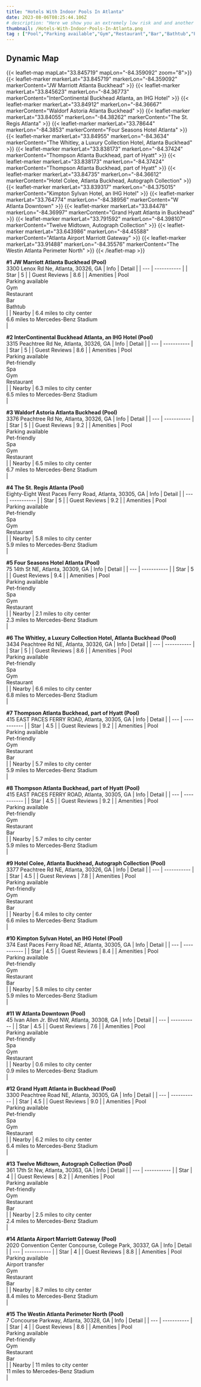 ```yaml
---
title: "Hotels With Indoor Pools In Atlanta"
date: 2023-08-06T08:25:44.106Z
# description: "Here we show you an extremely low risk and and another medium risk approach to earn passive income "
thumbnail: /Hotels-With-Indoor-Pools-In-Atlanta.png
tag : ["Pool","Parking available","Gym","Restaurant","Bar","Bathtub","Pet-friendly","Spa","Airport transfer"]
---
```


## Dynamic Map
{{< leaflet-map  mapLat="33.845719" mapLon="-84.359092" zoom="8">}}
    {{< leaflet-marker markerLat="33.845719" markerLon="-84.359092" markerContent="JW Marriott Atlanta Buckhead" >}}
    {{< leaflet-marker markerLat="33.845623" markerLon="-84.36773" markerContent="InterContinental Buckhead Atlanta, an IHG Hotel" >}}
    {{< leaflet-marker markerLat="33.84912" markerLon="-84.36667" markerContent="Waldorf Astoria Atlanta Buckhead" >}}
    {{< leaflet-marker markerLat="33.84055" markerLon="-84.38262" markerContent="The St. Regis Atlanta" >}}
    {{< leaflet-marker markerLat="33.78644" markerLon="-84.3853" markerContent="Four Seasons Hotel Atlanta" >}}
    {{< leaflet-marker markerLat="33.84955" markerLon="-84.3634" markerContent="The Whitley, a Luxury Collection Hotel, Atlanta Buckhead" >}}
    {{< leaflet-marker markerLat="33.838173" markerLon="-84.37424" markerContent="Thompson Atlanta Buckhead, part of Hyatt" >}}
    {{< leaflet-marker markerLat="33.838173" markerLon="-84.37424" markerContent="Thompson Atlanta Buckhead, part of Hyatt" >}}
    {{< leaflet-marker markerLat="33.84735" markerLon="-84.36612" markerContent="Hotel Colee, Atlanta Buckhead, Autograph Collection" >}}
    {{< leaflet-marker markerLat="33.839317" markerLon="-84.375015" markerContent="Kimpton Sylvan Hotel, an IHG Hotel" >}}
    {{< leaflet-marker markerLat="33.764774" markerLon="-84.38956" markerContent="W Atlanta Downtown" >}}
    {{< leaflet-marker markerLat="33.84478" markerLon="-84.36997" markerContent="Grand Hyatt Atlanta in Buckhead" >}}
    {{< leaflet-marker markerLat="33.791592" markerLon="-84.398107" markerContent="Twelve Midtown, Autograph Collection" >}}
    {{< leaflet-marker markerLat="33.643986" markerLon="-84.45588" markerContent="Atlanta Airport Marriott Gateway" >}}
    {{< leaflet-marker markerLat="33.91488" markerLon="-84.35576" markerContent="The Westin Atlanta Perimeter North" >}}
{{< /leaflet-map >}}


**#1 JW Marriott Atlanta Buckhead (Pool)**<br>3300 Lenox Rd Ne, Atlanta, 30326, GA
| Info | Detail |
| --- | ----------- |
| Star | 5 |
| Guest Reviews | 8.6 |
| Amenities | Pool<br>Parking available<br>Gym<br>Restaurant<br>Bar<br>Bathtub<br> |
| Nearby | 6.4 miles to city center<br>6.6 miles to Mercedes-Benz Stadium<br> |

**#2 InterContinental Buckhead Atlanta, an IHG Hotel (Pool)**<br>3315 Peachtree Rd Ne, Atlanta, 30326, GA
| Info | Detail |
| --- | ----------- |
| Star | 5 |
| Guest Reviews | 8.6 |
| Amenities | Pool<br>Parking available<br>Pet-friendly<br>Spa<br>Gym<br>Restaurant<br> |
| Nearby | 6.3 miles to city center<br>6.5 miles to Mercedes-Benz Stadium<br> |

**#3 Waldorf Astoria Atlanta Buckhead (Pool)**<br>3376 Peachtree Rd Ne, Atlanta, 30326, GA
| Info | Detail |
| --- | ----------- |
| Star | 5 |
| Guest Reviews | 9.2 |
| Amenities | Pool<br>Parking available<br>Pet-friendly<br>Spa<br>Gym<br>Restaurant<br> |
| Nearby | 6.5 miles to city center<br>6.7 miles to Mercedes-Benz Stadium<br> |

**#4 The St. Regis Atlanta (Pool)**<br>Eighty-Eight West Paces Ferry Road, Atlanta, 30305, GA
| Info | Detail |
| --- | ----------- |
| Star | 5 |
| Guest Reviews | 9.2 |
| Amenities | Pool<br>Parking available<br>Pet-friendly<br>Spa<br>Gym<br>Restaurant<br> |
| Nearby | 5.8 miles to city center<br>5.9 miles to Mercedes-Benz Stadium<br> |

**#5 Four Seasons Hotel Atlanta (Pool)**<br>75 14th St NE, Atlanta, 30309, GA
| Info | Detail |
| --- | ----------- |
| Star | 5 |
| Guest Reviews | 9.4 |
| Amenities | Pool<br>Parking available<br>Pet-friendly<br>Spa<br>Gym<br>Restaurant<br> |
| Nearby | 2.1 miles to city center<br>2.3 miles to Mercedes-Benz Stadium<br> |

**#6 The Whitley, a Luxury Collection Hotel, Atlanta Buckhead (Pool)**<br>3434 Peachtree Rd NE, Atlanta, 30326, GA
| Info | Detail |
| --- | ----------- |
| Star | 5 |
| Guest Reviews | 8.6 |
| Amenities | Pool<br>Parking available<br>Pet-friendly<br>Spa<br>Gym<br>Restaurant<br> |
| Nearby | 6.6 miles to city center<br>6.8 miles to Mercedes-Benz Stadium<br> |

**#7 Thompson Atlanta Buckhead, part of Hyatt (Pool)**<br>415 EAST PACES FERRY ROAD, Atlanta, 30305, GA
| Info | Detail |
| --- | ----------- |
| Star | 4.5 |
| Guest Reviews | 9.2 |
| Amenities | Pool<br>Parking available<br>Pet-friendly<br>Gym<br>Restaurant<br>Bar<br> |
| Nearby | 5.7 miles to city center<br>5.9 miles to Mercedes-Benz Stadium<br> |

**#8 Thompson Atlanta Buckhead, part of Hyatt (Pool)**<br>415 EAST PACES FERRY ROAD, Atlanta, 30305, GA
| Info | Detail |
| --- | ----------- |
| Star | 4.5 |
| Guest Reviews | 9.2 |
| Amenities | Pool<br>Parking available<br>Pet-friendly<br>Gym<br>Restaurant<br>Bar<br> |
| Nearby | 5.7 miles to city center<br>5.9 miles to Mercedes-Benz Stadium<br> |

**#9 Hotel Colee, Atlanta Buckhead, Autograph Collection (Pool)**<br>3377 Peachtree Rd NE, Atlanta, 30326, GA
| Info | Detail |
| --- | ----------- |
| Star | 4.5 |
| Guest Reviews | 7.8 |
| Amenities | Pool<br>Parking available<br>Pet-friendly<br>Gym<br>Restaurant<br>Bar<br> |
| Nearby | 6.4 miles to city center<br>6.6 miles to Mercedes-Benz Stadium<br> |

**#10 Kimpton Sylvan Hotel, an IHG Hotel (Pool)**<br>374 East Paces Ferry Road NE, Atlanta, 30305, GA
| Info | Detail |
| --- | ----------- |
| Star | 4.5 |
| Guest Reviews | 8.4 |
| Amenities | Pool<br>Parking available<br>Pet-friendly<br>Gym<br>Restaurant<br>Bar<br> |
| Nearby | 5.8 miles to city center<br>5.9 miles to Mercedes-Benz Stadium<br> |

**#11 W Atlanta Downtown (Pool)**<br>45 Ivan Allen Jr. Blvd NW, Atlanta, 30308, GA
| Info | Detail |
| --- | ----------- |
| Star | 4.5 |
| Guest Reviews | 7.6 |
| Amenities | Pool<br>Parking available<br>Pet-friendly<br>Spa<br>Gym<br>Restaurant<br> |
| Nearby | 0.6 miles to city center<br>0.9 miles to Mercedes-Benz Stadium<br> |

**#12 Grand Hyatt Atlanta in Buckhead (Pool)**<br>3300 Peachtree Road NE, Atlanta, 30305, GA
| Info | Detail |
| --- | ----------- |
| Star | 4.5 |
| Guest Reviews | 9.0 |
| Amenities | Pool<br>Parking available<br>Pet-friendly<br>Spa<br>Gym<br>Restaurant<br> |
| Nearby | 6.2 miles to city center<br>6.4 miles to Mercedes-Benz Stadium<br> |

**#13 Twelve Midtown, Autograph Collection (Pool)**<br>361 17th St Nw, Atlanta, 30363, GA
| Info | Detail |
| --- | ----------- |
| Star | 4 |
| Guest Reviews | 8.2 |
| Amenities | Pool<br>Parking available<br>Pet-friendly<br>Gym<br>Restaurant<br>Bar<br> |
| Nearby | 2.5 miles to city center<br>2.4 miles to Mercedes-Benz Stadium<br> |

**#14 Atlanta Airport Marriott Gateway (Pool)**<br>2020 Convention Center Concourse, College Park, 30337, GA
| Info | Detail |
| --- | ----------- |
| Star | 4 |
| Guest Reviews | 8.8 |
| Amenities | Pool<br>Parking available<br>Airport transfer<br>Gym<br>Restaurant<br>Bar<br> |
| Nearby | 8.7 miles to city center<br>8.4 miles to Mercedes-Benz Stadium<br> |

**#15 The Westin Atlanta Perimeter North (Pool)**<br>7 Concourse Parkway, Atlanta, 30328, GA
| Info | Detail |
| --- | ----------- |
| Star | 4 |
| Guest Reviews | 8.6 |
| Amenities | Pool<br>Parking available<br>Pet-friendly<br>Gym<br>Restaurant<br>Bar<br> |
| Nearby | 11 miles to city center<br>11 miles to Mercedes-Benz Stadium<br> |

